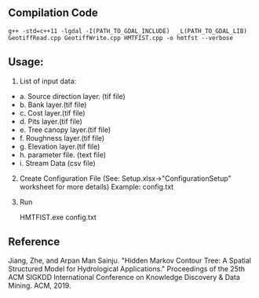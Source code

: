 
## Compilation Code
```
g++ -std=c++11 -lgdal -I(PATH_TO_GDAL_INCLUDE)  _L(PATH_TO_GDAL_LIB) GeotiffRead.cpp GeotiffWrite.cpp HMTFIST.cpp -o hmtfst --verbose
```
## Usage:

1. List of input data:
  - a. Source direction layer. (tif file)
  - b. Bank layer.(tif file)
  - c. Cost layer.(tif file)
  - d. Pits layer.(tif file)
  - e. Tree canopy layer.(tif file)
  - f. Roughness layer.(tif file)
  - g. Elevation layer.(tif file)
  - h. parameter file. (text file)
  - i. Stream Data (csv file)

2. Create Configuration File (See: Setup.xlsx->"ConfigurationSetup" worksheet for more details) Example: config.txt

3. Run

	HMTFIST.exe config.txt

## Reference

Jiang, Zhe, and Arpan Man Sainju. "Hidden Markov Contour Tree: A Spatial Structured Model for Hydrological Applications." Proceedings of the 25th ACM SIGKDD International Conference on Knowledge Discovery & Data Mining. ACM, 2019.
